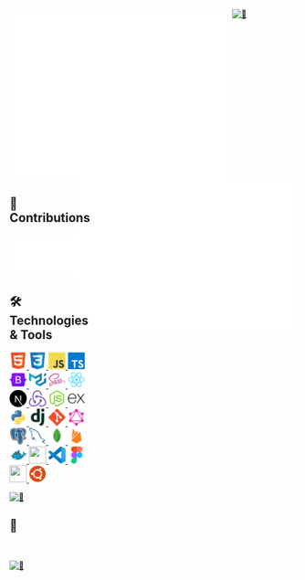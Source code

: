 [<img align="left" width="390" alt="🦑" src="./assets/general.svg">](#)
[<img align="right" width="390" alt="🦑" src="./assets/followups.svg">](#)

[<img width="100%" height="1" alt="🦑" src="https://gist.githubusercontent.com/lowlighter/3c6eaedf50273adfb7a510822672f570/raw/placeholder.svg">](#)

<div style="display:flex;align-items:center;justify-content:space-between;">
  <div>
  <h2> 📶 Contributions</h2>

[<img alt="🦑" src="./assets/contributions.svg">](#)

## 🛠 Technologies & Tools

  <a href="#">
        <img src="https://raw.githubusercontent.com/devicons/devicon/master/icons/html5/html5-original.svg" alt="" width="30" height="30" />
      </a>
    <a href="#">
        <img src="https://raw.githubusercontent.com/devicons/devicon/master/icons/css3/css3-original.svg" alt="" width="30" height="30" />
      </a>
    <a href="#">
        <img src="https://raw.githubusercontent.com/devicons/devicon/master/icons/javascript/javascript-original.svg" alt="" width="30" height="30" />
      </a>
      <a href="#">
        <img src="https://raw.githubusercontent.com/devicons/devicon/master/icons/typescript/typescript-original.svg" alt="" width="30" height="30" />
      </a>
      <a href="#">
        <img src="https://raw.githubusercontent.com/devicons/devicon/master/icons/bootstrap/bootstrap-original.svg" alt="" width="30" height="30" />
      </a>
      <a href="#">
        <img src="https://raw.githubusercontent.com/devicons/devicon/master/icons/materialui/materialui-original.svg" alt="" width="30" height="30" />
      </a>
      <a href="#">
        <img src="https://raw.githubusercontent.com/devicons/devicon/master/icons/sass/sass-original.svg" alt="" width="30" height="30" />
      </a>
      <a href="#">
        <img src="https://raw.githubusercontent.com/devicons/devicon/master/icons/react/react-original.svg" alt="" width="30" height="30" />
      </a>
      <a href="#">
        <img src="https://raw.githubusercontent.com/devicons/devicon/master/icons/nextjs/nextjs-original.svg" alt="" width="30" height="30" />
      </a>
      <a href="#">
        <img src="https://raw.githubusercontent.com/devicons/devicon/master/icons/redux/redux-original.svg" alt="" width="30" height="30" />
      </a>
      <a href="#">
        <img src="https://raw.githubusercontent.com/devicons/devicon/master/icons/nodejs/nodejs-original.svg" alt="" width="30" height="30" />
      </a>
      <a href="#">
        <img src="https://raw.githubusercontent.com/devicons/devicon/master/icons/express/express-original.svg" alt="" width="30" height="30" />
      </a>
      <a href="#">
        <img src="https://raw.githubusercontent.com/devicons/devicon/master/icons/python/python-original.svg" alt="" width="30" height="30" />
      </a>
      <a href="#">
        <img src="https://raw.githubusercontent.com/devicons/devicon/master/icons/django/django-plain.svg" alt="" width="30" height="30" />
      </a>
      <a href="#">
        <img src="https://raw.githubusercontent.com/devicons/devicon/master/icons/git/git-original.svg" alt="" width="30" height="30" />
      </a>
      <a href="#">
        <img src="https://raw.githubusercontent.com/devicons/devicon/master/icons/graphql/graphql-plain.svg" alt="" width="30" height="30" />
      </a>
      <a href="#">
        <img src="https://raw.githubusercontent.com/devicons/devicon/master/icons/postgresql/postgresql-original.svg" alt="" width="30" height="30" />
      </a>
      <a href="#">
        <img src="https://raw.githubusercontent.com/devicons/devicon/master/icons/mysql/mysql-original.svg" alt="" width="30" height="30" />
      </a>
      <a href="#">
        <img src="https://raw.githubusercontent.com/devicons/devicon/master/icons/mongodb/mongodb-original.svg" alt="" width="30" height="30" />
      </a>
      <a href="#">
        <img src="https://raw.githubusercontent.com/devicons/devicon/master/icons/firebase/firebase-plain.svg" alt="" width="30" height="30" />
      </a>
      <a href="#">
        <img src="https://raw.githubusercontent.com/devicons/devicon/master/icons/docker/docker-original.svg" alt="" width="30" height="30" />
      </a>
      <a href="#">
        <img src="https://upload.wikimedia.org/wikipedia/commons/3/35/Tux.svg" alt="" width="30" height="30" />
      </a>
      <a href="#">
        <img src="https://raw.githubusercontent.com/devicons/devicon/master/icons/vscode/vscode-original.svg" alt="" width="30" height="30" />
      </a>
      <a href="#">
        <img src="https://raw.githubusercontent.com/devicons/devicon/master/icons/figma/figma-original.svg" alt="" width="30" height="30" />
      </a>
      <a href="#">
        <img src="https://www.vectorlogo.zone/logos/getpostman/getpostman-icon.svg" alt="" width="30" height="30" />
      </a>
      <a href="#">
        <img src="https://raw.githubusercontent.com/devicons/devicon/master/icons/ubuntu/ubuntu-plain.svg" alt="" width="30" height="30" />
      </a>

[<img width="100%" height="1" alt="🦑" src="https://gist.githubusercontent.com/lowlighter/3c6eaedf50273adfb7a510822672f570/raw/placeholder.svg">](#)

## 📌

[<img src="https://user-images.githubusercontent.com/79809121/228082561-bc520831-4abb-404a-aee4-13532bc82be8.png" alt="" />](#)

[<img width="100%" height="1" alt="🦑" src="https://gist.githubusercontent.com/lowlighter/3c6eaedf50273adfb7a510822672f570/raw/placeholder.svg">](#)
